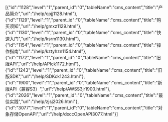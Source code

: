 [{"id":"1128","level":"1","parent_id":"0","tableName":"cms_content","title":"产品简介","url":"/help/cpjj1128.html"},{"id":"1129","level":"1","parent_id":"0","tableName":"cms_content","title":"购买须知","url":"/help/gmxz1129.html"},{"id":"1130","level":"1","parent_id":"0","tableName":"cms_content","title":"快速入门","url":"/help/ksrm1130.html"},{"id":"1154","level":"1","parent_id":"0","tableName":"cms_content","title":"操作指南","url":"/help/kztyhzn1154.html"},{"id":"1172","level":"1","parent_id":"0","tableName":"cms_content","title":"旧版API","url":"/help/APIck1172.html"},{"id":"1243","level":"1","parent_id":"0","tableName":"cms_content","title":"旧版SDK","url":"/help/SDKck1243.html"},{"id":"1900","level":"1","parent_id":"0","tableName":"cms_content","title":"新版API（兼容S3）","url":"/help/AWSS3jr1900.html"},{"id":"2026","level":"1","parent_id":"0","tableName":"cms_content","title":"最佳实践","url":"/help/zjsj2026.html"},{"id":"3077","level":"1","parent_id":"0","tableName":"cms_content","title":"对象存储OpenAPI","url":"/help/dxccOpenAPI3077.html"}]